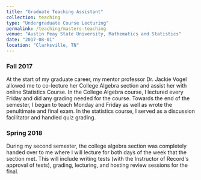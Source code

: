 ```yaml
---
title: "Graduate Teaching Assistant"
collection: teaching
type: "Undergraduate Course Lecturing"
permalink: /teaching/masters-teaching
venue: "Austin Peay State University, Mathematics and Statistics"
date: "2017-08-01"
location: "Clarksville, TN"
---
```


### Fall 2017
At the start of my graduate career, my mentor professor Dr. Jackie Vogel allowed me to co-lecture her College Algebra section and assist her with online Statistics Course. In the College Algebra course, I lectured every Friday and did any grading needed for the course. Towards the end of the semester, I began to teach Monday and Friday as well as wrote the penultimate and final exam. In the statistics course, I served as a discussion facilitator and handled quiz grading.

### Spring 2018
During my second semester, the college algebra section was completely handed over to me where I will lecture for both days of the week that the section met. This will include writing tests (with the Instructor of Record's approval of tests), grading, lecturing, and hosting review sessions for the final.
